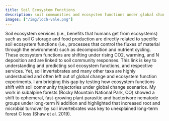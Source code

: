 ```yaml
---
title: Soil Ecosystem Functions
description: soil communities and ecosystem functions under global change
images: ["/img/loch-vale.png"]
---
```


Soil ecosystem services (i.e., benefits that humans get from ecosystems) such as soil C storage and food production are directly related to specific soil ecosystem functions (i.e., processes that control the fluxes of material through the environment) such as decomposition and nutrient cycling. These ecosystem functions are shifting under rising CO2, warming, and N deposition and are linked to soil community responses. This link is key to understanding and predicting soil ecosystem functions, and respective services. Yet, soil invertebrates and many other taxa are highly understudied and often left out of global change and ecosystem function experiments. I am bridging this gap by testing how ecosystem functions shift with soil community trajectories under global change scenarios. My work in subalpine forests (Rocky Mountain National Park, CO) showed a shift to ephemeral, fast-growing plant parasitic and bacterivore nematode groups under long-term N addition and highlighted that increased root and microbial turnover by soil invertebrates was key to unexplained long-term forest C loss (Shaw et al. 2019). 
